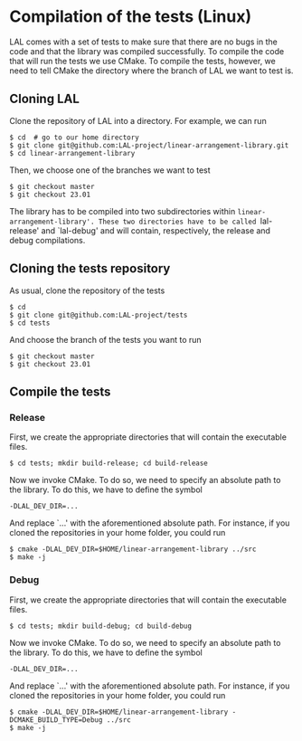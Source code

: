 # Compilation of the tests (Linux)

LAL comes with a set of tests to make sure that there are no bugs in the code and that the library was compiled successfully. To compile the code that will run the tests we use CMake. To compile the tests, however, we need to tell CMake the directory where the branch of LAL we want to test is.

## Cloning LAL

Clone the repository of LAL into a directory. For example, we can run

	$ cd  # go to our home directory
	$ git clone git@github.com:LAL-project/linear-arrangement-library.git
	$ cd linear-arrangement-library

Then, we choose one of the branches we want to test

	$ git checkout master
	$ git checkout 23.01

The library has to be compiled into two subdirectories within `linear-arrangement-library'. These two directories have to be called `lal-release' and `lal-debug' and will contain, respectively, the release and debug compilations.

## Cloning the tests repository

As usual, clone the repository of the tests

	$ cd
	$ git clone git@github.com:LAL-project/tests
	$ cd tests

And choose the branch of the tests you want to run

	$ git checkout master
	$ git checkout 23.01

## Compile the tests

### Release

First, we create the appropriate directories that will contain the executable files.

	$ cd tests; mkdir build-release; cd build-release
	
Now we invoke CMake. To do so, we need to specify an absolute path to the library. To do this, we have to define the symbol
	
	-DLAL_DEV_DIR=...

And replace `...' with the aforementioned absolute path. For instance, if you cloned the repositories in your home folder, you could run

	$ cmake -DLAL_DEV_DIR=$HOME/linear-arrangement-library ../src
	$ make -j

### Debug

First, we create the appropriate directories that will contain the executable files.

	$ cd tests; mkdir build-debug; cd build-debug
	
Now we invoke CMake. To do so, we need to specify an absolute path to the library. To do this, we have to define the symbol
	
	-DLAL_DEV_DIR=...

And replace `...' with the aforementioned absolute path. For instance, if you cloned the repositories in your home folder, you could run

	$ cmake -DLAL_DEV_DIR=$HOME/linear-arrangement-library -DCMAKE_BUILD_TYPE=Debug ../src
	$ make -j
